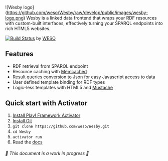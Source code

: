 ![Wesby logo]
(https://github.com/weso/Wesby/raw/develop/public/images/wesby-logo.png)
Wesby is a linked data frontend that wraps your RDF resources with custom-built interfaces, effectively turning your SPARQL endpoints into rich HTML5 websites.

[![Build Status](https://api.travis-ci.org/weso/Wesby.png?branch=develop)](https://travis-ci.org/weso/Wesby) by [WESO](www.weso.es)

## Features
* RDF retrieval from SPARQL endpoint
* Resource caching with [Memcached](http://memcached.org/)
* Result queries conversion to Json for easy Javascript access to data
* User defined template binding for RDF types
* Logic-less templates with HTML5 and [Mustache](http://mustache.github.io/)

## Quick start with Activator
1. [Install Play! Framework Activator](http://www.playframework.com/documentation/latest/Installing)
2. [Install Git](http://git-scm.com/book/en/Getting-Started-Installing-Git)
3. `git clone https://github.com/weso/Wesby.git`
4. `cd Wesby`
5. `activator run`
6. Read the [docs](https://github.com/weso/Wesby/wiki)

###### :construction: This document is a work in progress :construction:


